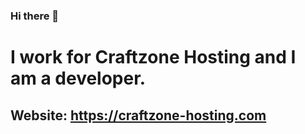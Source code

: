 ### Hi there 👋
# I work for Craftzone Hosting and I am a developer.

## Website: https://craftzone-hosting.com
<!--
**Girraffeboy21/girraffeboy21** is a ✨ _special_ ✨ repository because its `README.md` (this file) appears on your GitHub profile.

Here are some ideas to get you started:

- 🔭 I’m currently working on Craftzone Hosting
- 🌱 I’m currently learning JavaScript

- 💬 Ask me about Youtube
- 📫 How to reach me: Discord: iamwinix
- 😄 Pronouns: ...
- ⚡ Fun fact: ...
-->
